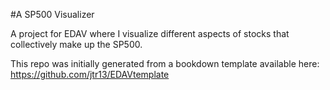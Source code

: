 #A SP500 Visualizer

A project for EDAV where I visualize different aspects of stocks that collectively make up the SP500.

This repo was initially generated from a bookdown template available here: https://github.com/jtr13/EDAVtemplate
